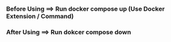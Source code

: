 <h3>Before Using  ==> Run docker compose up  (Use Docker Extension / Command)</h3>
<h3>After Using ==> Run dokcer compose down</h3>
